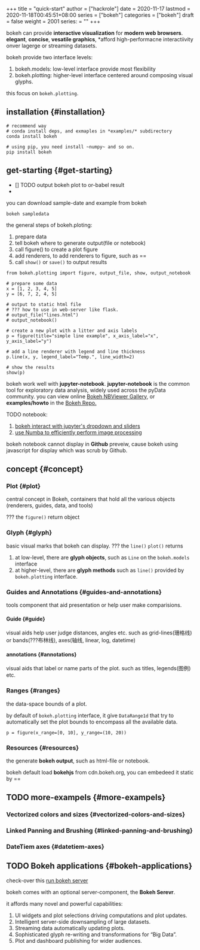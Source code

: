 +++
title = "quick-start"
author = ["hackrole"]
date = 2020-11-17
lastmod = 2020-11-18T00:45:51+08:00
series = ["bokeh"]
categories = ["bokeh"]
draft = false
weight = 2001
series: = ""
+++

bokeh can provide **interactive visualization** for **modern web browsers**.
**elegant**, **concise**, **vesatile graphics**,
\*afford high-performacne interactiivity onver lagerge or streaming datasets.

bokeh provide two interface levels:

1.  bokeh.models: low-level interface provide most flexibility
2.  bokeh.plotting: higher-level interface centered around composing visual glyphs.

this focus on `bokeh.plotting`.


## installation {#installation}

```shell
# recommend way
# conda install deps, and exmaples in *examples/* subdirectory
conda install bokeh

# using pip, you need install ~numpy~ and so on.
pip install bokeh
```


## get-starting {#get-starting}

-   [] TODO output bokeh plot to or-babel result
-

you can download sample-date and example from bokeh

`bokeh sampledata`

the general steps of bokeh.ploting:

1.  prepare data
2.  tell bokeh where to generate output(file or notebook)
3.  call figure() to create a plot figure
4.  add renderers, to add renderers to figure, such as ==
5.  call `show()` or `save()` to output results

<!--listend-->

<a id="code-snippet--first exmaple to get-started"></a>
```ipython
from bokeh.plotting import figure, output_file, show, output_notebook

# prepare some data
x = [1, 2, 3, 4, 5]
y = [6, 7, 2, 4, 5]

# output to static html file
# ??? how to use in web-server like flask.
# output_file("lines.html")
# output_notebook()

# create a new plot with a litter and axis labels
p = figure(title="simple line example", x_axis_label="x", y_axis_label="y")

# add a line renderer with legend and line thickness
p.line(x, y, legend_label="Temp.", line_width=2)

# show the results
show(p)
```

bokeh work well with **jupyter-notebook**.
**jupyter-notebook** is the common tool for exploratory data analysis, widely used across the pyData community.
you can view online [Bokeh NBViewer Gallery](http://nbviewer.ipython.org/github/bokeh/bokeh-notebooks/blob/master/index.ipynb), or **examples/howto** in the [Bokeh Repo.](https://github.com/bokeh/bokeh)

TODO notebook:

1.  [bokeh interact with jupyter's dropdown and sliders](https://github.com/bokeh/bokeh/tree/2.2.3/examples/howto/notebook%5Fcomms/Jupyter%20Interactors.ipynb)
2.  [use Numba to efficiently perform image processing](https://github.com/bokeh/bokeh/tree/2.2.3/examples/howto/notebook%5Fcomms/Numba%20Image%20Example.ipynb)

bokeh notebook cannot display in **Github** preveiw, cause bokeh using javascript for display which was scrub by Github.


## concept {#concept}


### Plot {#plot}

central concept in Bokeh, containers that hold all the various objects (renderers, guides, data, and tools)

??? the `figure()` return object


### Glyph {#glyph}

basic visual marks that bokeh can display.
??? the `line()` `plot()` returns

1.  at low-level, there are **glyph objects**, such as `Line` on the `bokeh.models` interface
2.  at higher-level, there are **glyph methods** such as `line()` provided by `bokeh.plotting` interface.


### Guides and Annotations {#guides-and-annotations}

tools component that aid presentation or help user make comparisions.


#### Guide {#guide}

visual aids help user judge distances, angles etc.
such as grid-lines(珊格线) or bands(???布林线), axes(轴线, linear, log, datetime)


#### annotations {#annotations}

visual aids that label or name parts of the plot.
such as titles, legends(图例) etc.


### Ranges {#ranges}

the data-space bounds of a plot.

by default of `bokeh.plotting` interface,
it give `DataRange1d` that try to automatically set the plot bounds to encompass all the available data.

<a id="code-snippet--explicit set fixed-range-bound"></a>
```ipython
p = figure(x_range=[0, 10], y_range=(10, 20))
```


### Resources {#resources}

the generate **bokeh output**, such as html-file or notebook.

bokeh default load **bokehjs** from cdn.bokeh.org, you can embedeed it static by ==


## <span class="org-todo todo TODO">TODO</span> more-exampels {#more-exampels}


### Vectorized colors and sizes {#vectorized-colors-and-sizes}


### Linked Panning and Brushing {#linked-panning-and-brushing}


### DateTiem axes {#datetiem-axes}


## <span class="org-todo todo TODO">TODO</span> Bokeh applications {#bokeh-applications}

check-over this [run bokeh server](https://docs.bokeh.org/en/latest/docs/user%5Fguide/server.html)

bokeh comes with an optional server-component, the **Bokeh Serevr**.

it affords many novel and powerful capabilities:

1.  UI widgets and plot selections driving computations and plot updates.
2.  Intelligent server-side downsampling of large datasets.
3.  Streaming data automatically updating plots.
4.  Sophisticated glyph re-writing and transformations for “Big Data”.
5.  Plot and dashboard publishing for wider audiences.
